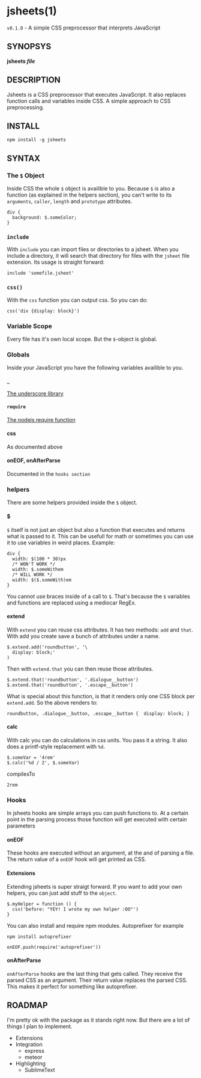 jsheets(1)
======

`v0.1.0` - A simple CSS preprocessor that interprets JavaScript

SYNOPSYS
-------

**jsheets _file_**

DESCRIPTION
----------

Jsheets is a CSS preprocessor that executes JavaScript. It also replaces function calls and variables inside CSS. A simple approach to CSS preprocessing.

INSTALL
------

```
npm install -g jsheets
```

SYNTAX
------

### The `$` Object
Inside CSS the whole `$` object is availible to you. Because `$` is also a function (as explained in the helpers section), you can't write to its `arguments`, `caller`, `length` and `prototype` attributes.

```
div {
  background: $.someColor;
}
```

### `include`
With `include` you can import files or directories to a jsheet. When you include a directory, it will search that directory for files with the `jsheet` file extension. Its usage is straight forward:

```
include 'somefile.jsheet'
```

### `css()`
With the `css` function you can output css. So you can do:

```
css('div {display: block}')
```

### Variable Scope
Every file has it's own local scope. But the `$`-object is global.

### Globals
Inside your JavaScript you have the following variables availible to you.

#### `_`

[The underscore library](0.1.0)

#### `require`

[The nodejs require function](https://nodejs.org/api/globals.html#globals_require)

#### css

As documented above

#### onEOF, onAfterParse

Documented in the `hooks section`

### helpers
There are some helpers provided inside the `$` object.

#### $
`$` itself is not just an object but also a function that executes and returns what is passed to it. This can be usefull for math or sometimes you can use it to use variables in weird places. Example:

```
div {
  width: $(100 * 30)px
  /* WON'T WORK */
  width: $.someWithem
  /* WILL WORK */
  width: $($.someWith)em
}
```

You cannot use braces inside of a call to `$`. That's because the `$` variables and functions are replaced using a mediocar RegEx.

#### extend
With `extend` you can reuse css attributes. It has two methods: `add` and `that`. With add you create save a bunch of attributes under a name.

```
$.extend.add('roundbutton', '\
  display: block;'
)
```

Then with `extend.that` you can then reuse those attributes.

```
$.extend.that('roundbutton', '.dialogue__button')
$.extend.that('roundbutton', '.escape__button')
```

What is special about this function, is that it renders only one CSS block per `extend.add`. So the above renders to:

```
roundbutton, .dialogue__button, .escape__button {  display: block; }
```

#### calc
With calc you can do calculations in css units. You pass it a string. It also does a printf-style replacement with `%d`.

```
$.someVar = '4rem'
$.calc('%d / 2', $.someVar)
```

compilesTo
```
2rem
```

### Hooks

In jsheets hooks are simple arrays you can push functions to. At a certain point in the parsing process those function will get executed with certain parameters

#### onEOF

These hooks are executed without an argument, at the and of parsing a file. The return value of a `onEOF` hook will get printed as CSS.

#### Extensions

Extending jsheets is super straigt forward. If you want to add your own helpers, you can just add stuff to the `object`.

```
$.myHelper = function () {
  css('before: "YEY! I wrote my own helper :OO"')
}
```

You can also install and require npm modules. Autoprefixer for example

```
npm install autoprefixer
```

```
onEOF.push(require('autoprefixer'))
```


#### onAfterParse

`onAfterParse` hooks are the last thing that gets called. They receive the parsed CSS as an argument. Their return value replaces the parsed CSS. This makes it perfect for something like autoprefixer.

ROADMAP
-------

I'm pretty ok with the package as it stands right now. But there are a lot of things I plan to implement.

* Extensions
* Integration
  * express
  * meteor
* Highlighting
  * SublimeText